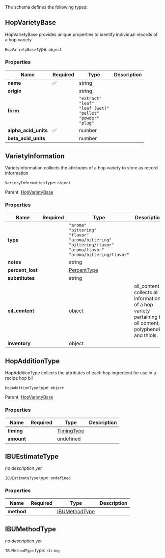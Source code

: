 The schema defines the following types:

## HopVarietyBase 

HopVarietyBase provides unique properties to identify individual records of a hop variety

`HopVarietyBase` type: `object`

### Properties

|Name|Required|Type|Description|
|--|--|--|--|
| **name** | :white_check_mark: | string|  |
| **origin** |  | string|  |
| **form** |  | `"extract"`<br/>`"leaf"`<br/>`"leaf (wet)"`<br/>`"pellet"`<br/>`"powder"`<br/>`"plug"`|  |
| **alpha_acid_units** | :white_check_mark: | number|  |
| **beta_acid_units** |  | number|  |

## VarietyInformation 

VarietyInformation collects the attributes of a hop variety to store as record information

`VarietyInformation` type: `object`

Parent: [HopVarietyBase](#hopvarietybase)

### Properties

|Name|Required|Type|Description|
|--|--|--|--|
| **type** |  | `"aroma"`<br/>`"bittering"`<br/>`"flavor"`<br/>`"aroma/bittering"`<br/>`"bittering/flavor"`<br/>`"aroma/flavor"`<br/>`"aroma/bittering/flavor"`|  |
| **notes** |  | string|  |
| **percent_lost** |  | [PercentType](measureable_units.json.md#percenttype)|  |
| **substitutes** |  | string|  |
| **oil_content** |  | object| oil_content collects all information of a hop variety pertaining to oil content, polyphenols, and thiols. |
| **inventory** |  | object|  |

## HopAdditionType 

HopAdditionType collects the attributes of each hop ingredient for use in a recipe hop bil

`HopAdditionType` type: `object`

Parent: [HopVarietyBase](#hopvarietybase)

### Properties

|Name|Required|Type|Description|
|--|--|--|--|
| **timing** |  | [TimingType](timing.json.md#timingtype)|  |
| **amount** |  | undefined|  |

## IBUEstimateType 

*no description yet*

`IBUEstimateType` type: `undefined`

### Properties

|Name|Required|Type|Description|
|--|--|--|--|
| **method** |  | [IBUMethodType](#ibumethodtype)|  |

## IBUMethodType 

*no description yet*

`IBUMethodType` type: `string`


